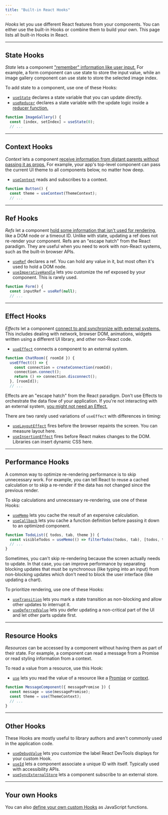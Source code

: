 ```yaml
---
title: "Built-in React Hooks"
---
```


<Intro>

_Hooks_ let you use different React features from your components. You can either use the built-in Hooks or combine them to build your own. This page lists all built-in Hooks in React.

</Intro>

---

## State Hooks 

_State_ lets a component ["remember" information like user input.](/learn/state-a-components-memory) For example, a form component can use state to store the input value, while an image gallery component can use state to store the selected image index.

To add state to a component, use one of these Hooks:

- [`useState`](/reference/react/useState) declares a state variable that you can update directly.
- [`useReducer`](/reference/react/useReducer) declares a state variable with the update logic inside a [reducer function.](/learn/extracting-state-logic-into-a-reducer)

```js
function ImageGallery() {
  const [index, setIndex] = useState(0);
  // ...
```

---

## Context Hooks 

_Context_ lets a component [receive information from distant parents without passing it as props.](/learn/passing-props-to-a-component) For example, your app's top-level component can pass the current UI theme to all components below, no matter how deep.

- [`useContext`](/reference/react/useContext) reads and subscribes to a context.

```js
function Button() {
  const theme = useContext(ThemeContext);
  // ...
```

---

## Ref Hooks 

_Refs_ let a component [hold some information that isn't used for rendering,](/learn/referencing-values-with-refs) like a DOM node or a timeout ID. Unlike with state, updating a ref does not re-render your component. Refs are an "escape hatch" from the React paradigm. They are useful when you need to work with non-React systems, such as the built-in browser APIs.

- [`useRef`](/reference/react/useRef) declares a ref. You can hold any value in it, but most often it's used to hold a DOM node.
- [`useImperativeHandle`](/reference/react/useImperativeHandle) lets you customize the ref exposed by your component. This is rarely used.

```js
function Form() {
  const inputRef = useRef(null);
  // ...
```

---

## Effect Hooks 

_Effects_ let a component [connect to and synchronize with external systems.](/learn/synchronizing-with-effects) This includes dealing with network, browser DOM, animations, widgets written using a different UI library, and other non-React code.

- [`useEffect`](/reference/react/useEffect) connects a component to an external system.

```js
function ChatRoom({ roomId }) {
  useEffect(() => {
    const connection = createConnection(roomId);
    connection.connect();
    return () => connection.disconnect();
  }, [roomId]);
  // ...
```

Effects are an "escape hatch" from the React paradigm. Don't use Effects to orchestrate the data flow of your application. If you're not interacting with an external system, [you might not need an Effect.](/learn/you-might-not-need-an-effect)

There are two rarely used variations of `useEffect` with differences in timing:

- [`useLayoutEffect`](/reference/react/useLayoutEffect) fires before the browser repaints the screen. You can measure layout here.
- [`useInsertionEffect`](/reference/react/useInsertionEffect) fires before React makes changes to the DOM. Libraries can insert dynamic CSS here.

---

## Performance Hooks 

A common way to optimize re-rendering performance is to skip unnecessary work. For example, you can tell React to reuse a cached calculation or to skip a re-render if the data has not changed since the previous render.

To skip calculations and unnecessary re-rendering, use one of these Hooks:

- [`useMemo`](/reference/react/useMemo) lets you cache the result of an expensive calculation.
- [`useCallback`](/reference/react/useCallback) lets you cache a function definition before passing it down to an optimized component.

```js
function TodoList({ todos, tab, theme }) {
  const visibleTodos = useMemo(() => filterTodos(todos, tab), [todos, tab]);
  // ...
}
```

Sometimes, you can't skip re-rendering because the screen actually needs to update. In that case, you can improve performance by separating blocking updates that must be synchronous (like typing into an input) from non-blocking updates which don't need to block the user interface (like updating a chart).

To prioritize rendering, use one of these Hooks:

- [`useTransition`](/reference/react/useTransition) lets you mark a state transition as non-blocking and allow other updates to interrupt it.
- [`useDeferredValue`](/reference/react/useDeferredValue) lets you defer updating a non-critical part of the UI and let other parts update first.

---

## Resource Hooks 

_Resources_ can be accessed by a component without having them as part of their state. For example, a component can read a message from a Promise or read styling information from a context.

To read a value from a resource, use this Hook:

- [`use`](/reference/react/use) lets you read the value of a resource like a [Promise](https://developer.mozilla.org/en-US/docs/Web/JavaScript/Reference/Global_Objects/Promise) or [context](/learn/passing-data-deeply-with-context).

```js
function MessageComponent({ messagePromise }) {
  const message = use(messagePromise);
  const theme = use(ThemeContext);
  // ...
}
```

---

## Other Hooks 

These Hooks are mostly useful to library authors and aren't commonly used in the application code.

- [`useDebugValue`](/reference/react/useDebugValue) lets you customize the label React DevTools displays for your custom Hook.
- [`useId`](/reference/react/useId) lets a component associate a unique ID with itself. Typically used with accessibility APIs.
- [`useSyncExternalStore`](/reference/react/useSyncExternalStore) lets a component subscribe to an external store.

---

## Your own Hooks 

You can also [define your own custom Hooks](/learn/reusing-logic-with-custom-hooks#extracting-your-own-custom-hook-from-a-component) as JavaScript functions.
